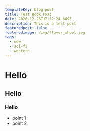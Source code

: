 ```yaml
---
templateKey: blog-post
title: Test Book Post
date: 2020-12-26T17:22:24.649Z
description: This is a test post
featuredpost: false
featuredimage: /img/flavor_wheel.jpg
tags:
  - new
  - sci-fi
  - western
---
```

# Hello

## Hello

### Hello

* point 1
* point 2

